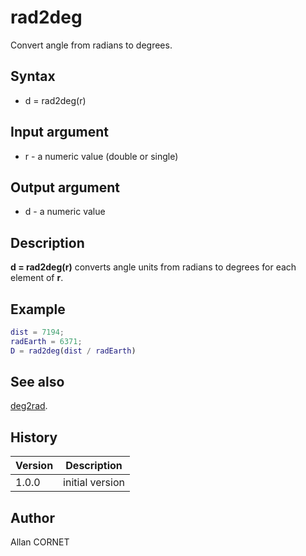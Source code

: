 # rad2deg

Convert angle from radians to degrees.

## Syntax

- d = rad2deg(r)

## Input argument

- r - a numeric value (double or single)

## Output argument

- d - a numeric value

## Description

<b>d = rad2deg(r)</b> converts angle units from radians to degrees for each element of <b>r</b>.

## Example

```matlab
dist = 7194;
radEarth = 6371;
D = rad2deg(dist / radEarth)
```

## See also

[deg2rad](deg2rad.md).

## History

| Version | Description     |
| ------- | --------------- |
| 1.0.0   | initial version |

## Author

Allan CORNET
